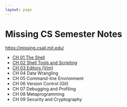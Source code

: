 ```yaml
---
layout: page
---
```


# Missing CS Semester Notes

https://missing.csail.mit.edu/

* [CH 01 The Shell](CH_01_Shell.md)
* [CH 02 Shell Tools and Scripting](CH_02_Scripting.md)
* [CH 03 Editors (Vim)](CH_03_Vim.md)
* CH 04 Data Wrangling
* CH 05 Command-line Environment
* CH 06 Version Control (Git)
* CH 07 Debugging and Profiling
* CH 08 Metaprogramming
* CH 09 Security and Cryptography

